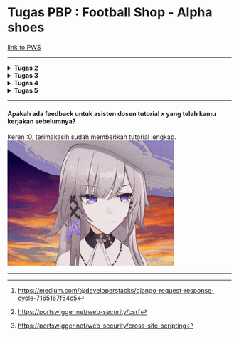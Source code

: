 # Tugas PBP : Football Shop - Alpha shoes
[link to PWS](https://rifqy-pradipta-alphashoes.pbp.cs.ui.ac.id/)

---

<details>
<Summary><b>Tugas 2</b></Summary>

## checklist:
- [x] Membuat sebuah proyek Django baru.
	- Buat folder baru dan python venv dengan install seluruh requirement untuk setup Django.
	- Buat project baru: `django-admin startproject alpha_shoes`.
- [x] Membuat aplikasi dengan nama main pada proyek tersebut.
	- Buat aplikasi main dengan: `python manage.py startapp main`.
	- Tambahkan `main` pada **settings.py**, spesifiknya pada ==INSTALLED_APPS== agar main dikenali oleh Django.
- [x] Melakukan routing pada proyek agar dapat menjalankan aplikasi main.
	- Buat folder template serta file **main.html** di dalamnya, yang akan menjadi tampilan utama, untuk sekarang hanya display nama toko dan identitas, dalam bentuk placeholder.
	- Data yang akan ditampilkan pada main dibuat pada **views.py**, yang akan me-render **main.html** placeholder dengan value yang dimiliki views.
	- Routing program melalui **urls.py** dengan import **main.views** dan hook **main.urls**(file urls.py pada `main/`) ke **urls.py** pada direktori proyek `alpha_shoes/`.
- [x] Membuat model pada aplikasi main dengan nama Product dan memiliki atribut wajib sebagai berikut.

``` 
- name sebagai nama item dengan tipe CharField.
- price sebagai harga item dengan tipe IntegerField.
- description sebagai deskripsi item dengan tipe TextField.
- thumbnail sebagai gambar item dengan tipe URLField.
- category sebagai kategori item dengan tipe CharField.
- is_featured sebagai status unggulan item dengan tipe BooleanField
```

- pada models, saya menggunakan:
    - id(sebagai primary key database), 
    - name sebagai CharField, 
    - price sebagai PositiveIntegerField, 
    - description sebagai TextField, 
    - thumbnail sebagai URLField, 
    - size sebagai CharField, dan 
    - stock sebagai PositiveIntegerField.

- karena Shoe dapat memiliki berbagai size, saya menggunakan class tambahan bernama ShoeSize yang menjadi database kedua untuk melakukan store terhadap masing-masing dari size dan stok tiap sepatu. Berikut adalah model yang saya buat:


```python
class Shoes(models.Model):
    id = models.UUIDField(primary_key=True, default=uuid.uuid4, editable=False)
    name = models.CharField(max_length=255)
    price = models.PositiveIntegerField(default=0)
    description = models.TextField(blank=True)
    thumbnail = models.URLField(blank=True, null=True)

    def __str__(self):
        return self.name

    @property
    def total_stock(self):
        return sum(s.stock for s in self.sizes.all())

    @property
    def is_available(self):
        return self.total_stock > 0

    def decrease_stock(self, size, amount=1):
        size_row = self.sizes.get(size=size)
        if amount < 0:
            raise ValueError("tidak dapa negatif")
        if size_row.stock < amount:
            raise ValueError("stock tidak cukup")
        size_row.stock -= amount
        size_row.save()


class ShoeSize(models.Model):
    shoes = models.ForeignKey(Shoes, on_delete=models.CASCADE, related_name='sizes')
    size = models.CharField(max_length=2, choices=SIZE_CHOICES)
    stock = models.PositiveIntegerField(default=0)

    class Meta:
        unique_together = ('shoes', 'size')
```

- [x] Membuat sebuah fungsi pada views.py untuk dikembalikan ke dalam sebuah template HTML yang menampilkan nama aplikasi serta nama dan kelas kamu.
	- hal ini sudah saya lakukan bersamaan dengan routing diatas untuk mempersingkat waktu.
- [x] Membuat sebuah routing pada urls.py aplikasi main untuk memetakan fungsi yang telah dibuat pada views.py.
	-  hal ini juga sudah saya lakukan bersamaan dengan routing diatas untuk mempersingkat waktu.
- [x] Melakukan deployment ke PWS terhadap aplikasi yang sudah dibuat sehingga nantinya dapat diakses oleh teman-temanmu melalui Internet.
	- push project ke git PWS.
	- karena segala credential tidak dimasukkan dalam push, maka harus dilakukan setup environs pada PWS dengan credential-credential yang diperlukan.
	- PWS akan runserver dengan sendirinya.
- [x] Membuat sebuah README.md yang berisi tautan menuju aplikasi PWS yang sudah di-deploy, serta jawaban dari beberapa pertanyaan berikut.
---
##  Bagan  penjelasan mengenai kaitan antara urls.py, views.py, models.py, dan berkas html.
![](https://miro.medium.com/v2/resize:fit:1100/format:webp/1*K-o5Vn65A7PJZTSrlsm2rQ.jpeg)

*gambar diambil dari. [^1]*
keempat file tersebut sangat berkaitan karena:
- `urls.py` (proyek & app): Mencocokkan URL → menentukan view mana dipanggil.
- `views.py`: Menerima request, (opsional) ambil data di `models.py`, lalu panggil **template** dengan context → print `HttpResponse`.
- `models.py`: Sumber data, desain tabel dan isinya(variabel) yang akan dipakai **view**.
- `templates/*.html`: Presentasi, menampilkan data yang dikirim **view** ke user dalam bentuk HTML.
Keempatnya terhubung menjadi: **URL → View → Model → Template → Response**.

---
## Peran settings.py dalam proyek Django
`settings.py` adalah **pusat konfigurasi proyek Django**. Semua pengaturan, dimulai dari database, lokasi aplikasi, lokasi template, hingga security disatukan dalam satu tempat, sehingga proyek bisa berjalan konsisten dan mudah diatur.
## Cara Kerja Migrasi Database di Django

Migrasi digunakan untuk menjaga sinkronisasi antara **models.py** dan **database**.
1. Buat/Ubah model di `models.py`.
2. Jalankan:
    ```bash
    python manage.py makemigrations
    ```
    Django membuat **file migrasi**.
3. Jalankan:
    ```bash
    python manage.py migrate
    ```
    Django mengeksekusi file migrasi, membuat atau mengubah tabel sesuai model.

Dengan migrasi, perubahan struktur database bisa **dilacak, dikelola, dan dijalankan otomatis** tanpa harus menulis kembali database secara manual.

---
## Kenapa Django?
Karena Django mencakup *FullStack* development sehingga dapat mengatur *FrontEnd* dan *BackEnd* secara mudah untuk pemula. Dengan menggunakan ==python==, Django menjadi alternatif yang banyak digunakan untuk pemula yang baru mempelajari dapat mengikuti dengan mudah disertai dengan dokumentasi yang lengkap.


</details>
<details>
<summary><b>Tugas 3</b></summary>

## checklist:
- [x] Tambahkan 4 fungsi `views` baru untuk melihat objek yang sudah ditambahkan dalam format XML, JSON, XML _by ID_, dan JSON _by ID_.
	- function baru dibuat pada views.py untuk menampilkan format-format tersebut.
- [x] Membuat routing URL untuk masing-masing `views` yang telah ditambahkan pada poin 1.
	```python
	path('create-shoes/', create_shoes, name='create_shoes'),
	path('shoes/<str:id>/', show_shoes, name='show_shoes'),
	path('xml/', show_xml, name='show_xml'),
	path('json/', show_json, name='show_json'),
	path('xml/<str:shoes_id>/', show_xml_by_id, name='show_xml_by_id'),
	path('json/<str:shoes_id>/', show_json_by_id, name='show_json_by_id'),
	```
- [x] Membuat halaman yang menampilkan data objek model yang memiliki tombol "Add" yang akan redirect ke halaman `form`, serta tombol "Detail" pada setiap data objek model yang akan menampilkan halaman detail objek.
	```html
	<a href="{% url 'main:create_shoes' %}">
		<button>+ Add Shoes</button>
	</a>
	
	...
	...
	...
	
	<a href="{% url 'main:show_shoes' shoes.id %}">
		<button>Detail</button>
	</a>
	```
- [x] Membuat halaman `form` untuk menambahkan objek model pada app sebelumnya.

```python
class ShoesForm(ModelForm):
	class Meta:
		model = Shoes
		fields = ["name", "price", "description", "thumbnail"]
```

- [x] Membuat halaman yang menampilkan detail dari setiap data objek model.
	Cek **shoes_details.html** pada /main/template/shoes_details.html
---
##  Pengunaan *data delivery* pada sebuah platform.

Pada kasus project kali ini, data delivery yang dipakai adalah input user pada form yang di kirim ke database server sehingga data sepatu tetap tersimpan pada database. Hal ini diperlukan untuk mempermudah interaksi user dengan server.

---
## JSON or XML?
Menurut saya, json memiliki format yang lebih mudah dibaca dari sisi pengguna sehingga mempermudah pengolahan data tersebut. Kepopuleran JSON mungkin juga karena hal tersebut, ditambah pengolahan JSON juga dapat langsung diolah oleh javascript.
## fungsi dari method `is_valid()`
`is_valid()` digunakan untuk mengecek input dari form user agar sesuai dengan dengan field model yang sudah di define pada *models.py*.
## Fungsi **csrf_token**
**csrf_token** digunakan untuk mengecek apakah csrf tersebut berasal dari website kita atau berasal dari sumber yang tidak diketahui yang menyebabkan terjadinya CSRF vulnerability[^2]. Maka dari itu penggunaan token dibutuhkan untuk mencegah terjadinya hal-hal yang tidak diinginkan.

## Postman
<details>
<summary><b>Photos</b></summary>

![](assets/postman1.png)
![](assets/postman2.png)
![](assets/postman3.png)
![](assets/postman4.png)
![](assets/postman5.png)

</details>

</details>

<details>
<summary><b>Tugas 4</b></summary>

## checklist:
- [x] Mengimplementasikan fungsi registrasi, login, dan logout untuk memungkinkan pengguna mengakses aplikasi sebelumnya sesuai dengan status login/logoutnya..
	Fungsi register, login, dan logout dibuat pada *views.py*
- [x] Membuat **dua** (2) akun pengguna dengan masing-masing **tiga** (3) _dummy data_ menggunakan model yang telah dibuat sebelumnya untuk setiap akun **di lokal**.
	- User 1:
	![](assets/SS-user1.png)
	- User 2:
	![](assets/SS-user2.png)

- [x] Menghubungkan model `Product` dengan `User`.
	Menambahkan user pada product database dan mengaitkannya menjadi seller user saat add product. Jadi jika user melakukan click detail product seller akan ditampilkan sebagai seller yang menjual sepatu. ![](assets/detail_seller.png)
	
- [x] Menampilkan detail informasi pengguna yang sedang _logged in_ seperti _username_ dan menerapkan _cookies_ seperti `last_login` pada halaman utama aplikasi.
	penerapan `last_login` hanya tinggal menambahkan  `last_login': request.COOKIES.get('last_login', 'Never')` pada context di **views.py**. Sedangkan untuk menampilkan username yang sedang login dapat dilakukan dengan mengganti hardcoded username dengan `request.user.username`

---
##  Pertanyaan dan Jawaban:
#### Apa itu Django `AuthenticationForm`? Jelaskan juga kelebihan dan kekurangannya.
`AuthenticationForm` adalah form bawaan dari `django.contrib.auth.forms` yang menyediakan field *username* dan *password*, melakukan validasi credential melalui `authenticate()` dan menyediakan `form.get_user()` bila valid.
**Kelebihan:**
- Praktis karena merupakan template siap pakai untuk proses login.
- Terintegrasi dengan sistem auth Django.
- Aman, karena hanya menerima credential sesuai format, ada simple cek bila username dan password mirip.
**Kekurangan:**
- UI sederhana, perlu styling tambahan.
- Tidak ada proteksi brute-force.
#### Apa perbedaan antara autentikasi dan otorisasi? Bagaiamana Django mengimplementasikan kedua konsep tersebut?
**Autentikasi (Authentication)** adalah verifikasi identitas, menandakan siapa yang sedang login saat ini.
- Django menggunakan `authenticate()` lalu `login(request, user)`.
- Form menggunakan `AuthenticationForm` untuk memfasilitasi input + validasi.

**Otorisasi (Authorization)** adalah pengecekan hak akses, menandakan user yang sedang login saat ini dapat mengakses apa saja.
- Modifier `@login_required` untuk memberikan authorization hanya kepada user yang sudah melakukan register dan login, jika tidak produk tidak akan ditampilkan dan di forward ke page login.
#### Apa saja kelebihan dan kekurangan _session_ dan _cookies_ dalam konteks menyimpan _state_ di aplikasi web?
**Session (server-side dan cookie hanya menyimpan session id)**
- **Kelebihan:**
    - Lebih aman karena data tidak disimpan di client.
    - Bisa menyimpan data besar & kompleks.
- **Kekurangan:**
    - Memerlukan storage server sendiri untuk menyimpan session tersebut.
    - Perlu perhatian jika ingin melakukan modifikasi storage, jika terhapus dengan tidak sengaja akan menjadi rumit.

**Cookies (client-side)**
- **Kelebihan:**
    - Simpel; tidak butuh storage server.
    - Cocok untuk setting yang tidak terlalu banyak, misal hanya asal user(ex: ID).
- **Kekurangan:**
    - Terbatas ukuran, hanya sekitar ~4KB.
    - Dikirim tiap request.
    - Rentan dimodifikasi oleh user lain.
    - Rentan dicuri melalui XSS jika tidak `HttpOnly`.
#### Apakah penggunaan _cookies_ aman secara _default_ dalam pengembangan web, atau apakah ada risiko potensial yang harus diwaspadai? Bagaimana Django menangani hal tersebut?
Tidak. Cookie **tidak otomatis** aman, ada beberapa risiko seperti XSS, MITM, CSRF, dan tampering.
**Risiko potensial:**
- XSS → pencurian cookie jika function javascript tidak aman[^3].
- Sniffing → bocor bila tidak `Secure` + HTTP, hacker dapat memotong interaksi user dengan server melalui monitor mode dan melakukan sniffing pada network jika dilakukan pada protokol yang tidak aman seperti HTTP, baiknya gunakan HTTPS.
- CSRF → eksploitasi session cookie antar site.
- Tampering → mengubah nilai cookie biasa, biasanya menggubah variabel role menjadi admin jika tidak dilakukan validasi.
**Bagaimana Django mengatasi:**
- Default session cookie (`sessionid`) + server-side session storage → data sensitif tidak di client, sehingga penyerangan diatas sulit dilakukan.
- `CsrfViewMiddleware` + `{% csrf_token %}` mencegah CSRF.

</details>

</details>

<details>
<summary><b>Tugas 5</b></summary>

## checklist:
- [x]  Implementasikan fungsi untuk menghapus dan mengedit _product_.
```python
@login_required(login_url='/login')
def edit_shoes(request, id):
    shoes = get_object_or_404(Shoes, pk=id)
    if request.method == "POST":
        form = ShoesForm(request.POST, instance=shoes)
        formset = SizeFormSet(request.POST, instance=shoes)
        if form.is_valid() and formset.is_valid():
            form.save()
            formset.save()
            messages.success(request, "Shoes updated!")
            return redirect('main:show_main')
    else:
        form = ShoesForm(instance=shoes)
        formset = SizeFormSet(instance=shoes)
    return render(request, "edit_shoes.html", {"form": form, "formset": formset, "shoes": shoes})

def delete_shoes(request, id):
    shoes = get_object_or_404(Shoes, pk=id)
    shoes.delete()
    return HttpResponseRedirect(reverse('main:show_main'))
```
- [x] Kustomisasi desain pada _template_ HTML yang telah dibuat pada tugas-tugas sebelumnya menggunakan CSS atau CSS framework (seperti Bootstrap, Tailwind, Bulma) dengan ketentuan sebagai berikut:
	- [x] Kustomisasi halaman _login_, _register_, tambah _product_, edit _product_, dan detail _product_ semenarik mungkin. 
	- [x] Kustomisasi halaman daftar _product_ menjadi lebih menarik dan _responsive_. Kemudian, perhatikan kondisi berikut:
		- [x] Jika pada aplikasi belum ada _product_ yang tersimpan, halaman daftar _product_ akan menampilkan gambar dan pesan bahwa belum ada _product_ yang terdaftar.
		- [x] Jika sudah ada _product_ yang tersimpan, halaman daftar _product_ akan menampilkan detail setiap _product_ dengan menggunakan _**card**_ (**tidak boleh sama persis dengan desain pada Tutorial!**).
	pertama library tailwind dimuat di base.html. Disini saya menggunakan warna mirip web sepatu *nike*. **login.html** dan **register.html** diberi background memakai `static/image/background.jpg`. **shoes_detail.html** menampilkan judul, harga, stok, status, gambar produk atau fallback `noproduct.png`, daftar ukuran, serta tombol *Edit/Delete* untuk pemilik. 
- [x] Untuk setiap _**card product**_, buatlah dua buah _button_ untuk mengedit dan menghapus _product_ pada _**card**_ tersebut!
	Di **main.html**:
	- Kondisi `{% if not shoes_list %}` menampilkan panel sederhana berisi gambar **noproduct.png**, judul “No products yet”, dan tombol “Add Shoes”.
	- Jika ada, buat grid responsif Tailwind: `grid grid-cols-1 md:grid-cols-2 lg:grid-cols-3 gap-6` dan setiap item merender partial **card_shoe.html**.
	- Jika `shoes.thumbnail` ada -> tampilkan gambar. Jika tidak -> fallback ke **noimage.png** agar selalu ada visual. Yang ditampilkan adalah judul, harga, total stok, link “Details”.
    - Tombol *Edit/Delete* muncul hanya bila `user.is_authenticated and shoes.user == user`.
- [x] Buatlah _navigation bar_ (_navbar_) untuk fitur-fitur pada aplikasi yang _responsive_ terhadap perbedaan ukuran _device_, khususnya _mobile_ dan _desktop_.
	pada **card_shoe.html**:
```html
{% if user.is_authenticated and shoes.user == user %}
  <div class="flex items-center gap-3 text-sm">
    <a href="{% url 'main:edit_shoes' shoes.id %}" class="text-black hover:underline">Edit</a>
    <a href="{% url 'main:delete_shoes' shoes.id %}" class="text-black hover:underline">Delete</a>
  </div>
{% endif %}
```
	
Tombol hanya terlihat untuk pemilik produk, namun **pengamanan utama** tetap ada di view (cek kepemilikan) agar aman walau tombol disembunyikan.

---
##  Pertanyaan dan Jawaban:
#### Jika terdapat beberapa CSS selector untuk suatu elemen HTML, jelaskan urutan prioritas pengambilan CSS selector tersebut!
1. `!important`
2. **Inline style** pada elemen (mis. `<div style="color:red">`)
3. **ID selector** (`#header`)
4. **Class / attribute / pseudo-class** (`.btn`, `[type="text"]`, `:hover`)
5. **Element / pseudo-element** (`h1`, `p`, `::after`)
6. **Urutan muncul**: jika prioritas sama, **deklarasi yang paling akhir** ditulis menang
contoh:
`<h1 id="title" class="headline">Hello</h1>`
```css
h1 { color: black; }               /* -> black */
.headline { color: blue; }         /* -> blue > black */
#title { color: green; }           /* -> green > blue > black */
#title { color: orange !important; } /* -> orange > green > blue > black */
```
#### Mengapa _responsive design_ menjadi konsep yang penting dalam pengembangan aplikasi _web_? Berikan contoh aplikasi yang sudah dan belum menerapkan _responsive design_, serta jelaskan mengapa!
Karena pengguna dari web service berasal dari berbagai device, mulai dari handphone, laptop, pc, atau bahkan tv. Penggunaan responsive desing penting agar web memiliki accesibility yang bagus sehingga user experience tidak terganggu. 

Kebanyakan applikasi e-commerce sekarang sudah menerapkan responsive design, seperti tokopedia dan shopee. Sedangkan, untuk web yang belum menerapkan responsive design yaitu seperti contoh [berikut](https://dequeuniversity.com/library/responsive/1-non-responsive), teks pada unresponsive design tidak menyesuaikan device pengguna sehingga sebagian teks tidak akan terbaca.
#### Jelaskan perbedaan antara _margin_, _border_, dan _padding_, serta cara untuk mengimplementasikan ketiga hal tersebut!
penggambaran CSS Box adalah sebagai berikut:
![](assets/cssbox.png)
- **Padding**: ruang **di dalam** border, mengelilingi konten.
- **Border**: garis tepi mengelilingi padding + konten.
- **Margin**: ruang **di luar** border, memisahkan elemen dari elemen lain.
contoh:
```css
.box {
  /* content di tengah */
  padding: 16px;            /* ruang dalam, menambah “isi” kotak */
  border: 2px solid #E5E5E5;/* garis tepi */
  margin: 24px;             /* jarak ke elemen lain di sekeliling */
}
```
#### Jelaskan konsep _flex box_ dan _grid layout_ beserta kegunaannya!
*flex box* merupakan layout **1 dimensi** (baris atau kolom). Cocok untuk menyusun item sejajar. Biasannya digunakan pada navbar atau menampilkan card dengan model 1 arah. Punya properti inti: `display:flex`, `gap`, `justify-content`, `align-items`, `flex-direction`.

*grid layout* punya konsep seperti namanya, yaitu membagi ruang menjadi baris dan kolom seperti tabel. Cocok untuk menampilkan banyak produk dalam 1 page. Punya properti inti: `display:grid`, `grid-template-columns`, `grid-template-rows`, `gap`.

</details>

</details>

---

#### Apakah ada feedback untuk asisten dosen tutorial x yang telah kamu kerjakan sebelumnya?
Keren :0, terimakasih sudah memberikan tutorial lengkap.
![](assets/yeah.gif)

---
[^1]:https://medium.com/@developerstacks/django-request-response-cycle-7165167f54c5
[^2]:https://portswigger.net/web-security/csrf
[^3]:https://portswigger.net/web-security/cross-site-scripting